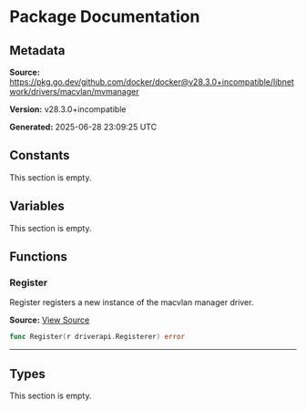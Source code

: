 # Package Documentation

## Metadata

**Source:** https://pkg.go.dev/github.com/docker/docker@v28.3.0+incompatible/libnetwork/drivers/macvlan/mvmanager

**Version:** v28.3.0+incompatible

**Generated:** 2025-06-28 23:09:25 UTC

## Constants

This section is empty.

## Variables

This section is empty.

## Functions

### Register

Register registers a new instance of the macvlan manager driver.

**Source:** [View Source](https://github.com/docker/docker/blob/v28.3.0/libnetwork/drivers/macvlan/mvmanager/mvmanager.go#L16)  

```go
func Register(r driverapi.Registerer) error
```

---

## Types

This section is empty.

